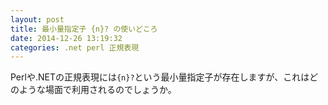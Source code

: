 ```yaml
---
layout: post
title: 最小量指定子 {n}? の使いどころ
date: 2014-12-26 13:19:32
categories: .net perl 正規表現
---
```

<p>Perlや.NETの正規表現には<code>{n}?</code>という最小量指定子が存在しますが、これはどのような場面で利用されるのでしょうか。</p>
